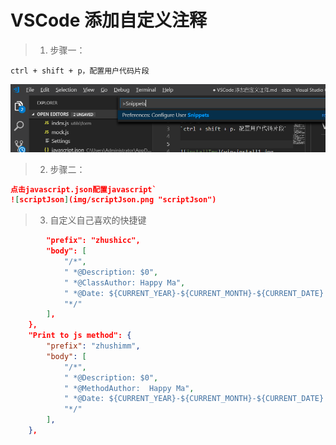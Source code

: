 # VSCode 添加自定义注释
> 1. 步骤一：
```
ctrl + shift + p，配置用户代码片段
```


![snipptest](img/snippets.png "snipptest")

> 2. 步骤二：
``` json
点击javascript.json配置javascript`
![scriptJson](img/scriptJson.png "scriptJson")
```

> 3. 自定义自己喜欢的快捷键

```    json
        "prefix": "zhushicc",
        "body": [
            "/*",
            " *@Description: $0",
            " *@ClassAuthor: Happy Ma",
            " *@Date: ${CURRENT_YEAR}-${CURRENT_MONTH}-${CURRENT_DATE} ${CURRENT_HOUR}:${CURRENT_MINUTE}:${CURRENT_SECOND}",
            "*/"
        ],
    },
    "Print to js method": {
        "prefix": "zhushimm",
        "body": [
            "/*",
            " *@Description: $0",
            " *@MethodAuthor:  Happy Ma",
            " *@Date: ${CURRENT_YEAR}-${CURRENT_MONTH}-${CURRENT_DATE} ${CURRENT_HOUR}:${CURRENT_MINUTE}:${CURRENT_SECOND}",
            "*/"
        ],
    },
    
```


​    